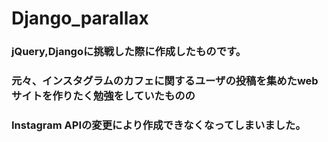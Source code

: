 # Django_parallax

### jQuery,Djangoに挑戦した際に作成したものです。

### 元々、インスタグラムのカフェに関するユーザの投稿を集めたwebサイトを作りたく勉強をしていたものの
### Instagram APIの変更により作成できなくなってしまいました。 
